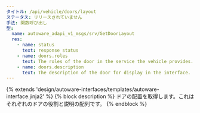 ```yaml
---
タイトル: /api/vehicle/doors/layout
ステータス: リリースされていません
手法: 関数呼び出し
型:
  name: autoware_adapi_v1_msgs/srv/GetDoorLayout
  res:
    - name: status
      text: response status
    - name: doors.roles
      text: The roles of the door in the service the vehicle provides.
    - name: doors.description
      text: The description of the door for display in the interface.
---
```


{% extends 'design/autoware-interfaces/templates/autoware-interface.jinja2' %}
{% block description %}
ドアの配置を取得します。これはそれぞれのドアの役割と説明の配列です。
{% endblock %}
